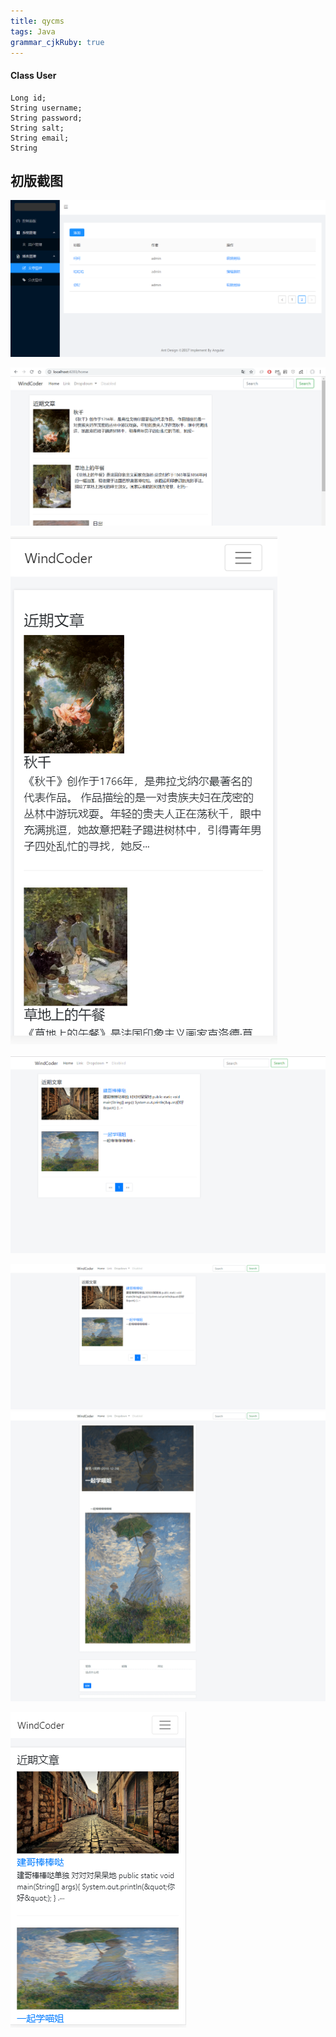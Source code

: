 ```yaml
---
title: qycms
tags: Java
grammar_cjkRuby: true
---
```


#### Class User
```
Long id;
String username;
String password;
String salt;
String email;
String 
```

## 初版截图

![管理端-文章列表](./images/1541276928979.png)


![enter description here](./images/1541520721815.png)

![enter description here](./images/1541520767244.png)

![](images/2019-03-14-14-43-19.png)

![](images/2019-03-14-15-10-12.png)
![](images/2019-03-14-15-10-19.png)

![](images/2019-03-14-15-31-35.png)